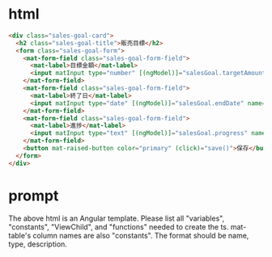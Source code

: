 # html
```html
<div class="sales-goal-card">
  <h2 class="sales-goal-title">販売目標</h2>
  <form class="sales-goal-form">
    <mat-form-field class="sales-goal-form-field">
      <mat-label>目標金額</mat-label>
      <input matInput type="number" [(ngModel)]="salesGoal.targetAmount" name="targetAmount" required>
    </mat-form-field>
    <mat-form-field class="sales-goal-form-field">
      <mat-label>終了日</mat-label>
      <input matInput type="date" [(ngModel)]="salesGoal.endDate" name="endDate" required>
    </mat-form-field>
    <mat-form-field class="sales-goal-form-field">
      <mat-label>進捗</mat-label>
      <input matInput type="text" [(ngModel)]="salesGoal.progress" name="progress" disabled>
    </mat-form-field>
    <button mat-raised-button color="primary" (click)="save()">保存</button>
  </form>
</div>
```

# prompt
The above html is an Angular template.
Please list all "variables", "constants", "ViewChild", and "functions" needed to create the ts. mat-table's column names are also "constants".
The format should be name, type, description.
